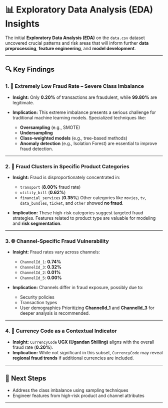 # 📊 Exploratory Data Analysis (EDA) Insights

The initial **Exploratory Data Analysis (EDA)** on the `data.csv` dataset uncovered crucial patterns and risk areas that will inform further **data preprocessing**, **feature engineering**, and **model development**.

---

## 🔍 Key Findings

### 1. 🎯 Extremely Low Fraud Rate – Severe Class Imbalance

- **Insight:**
  Only **0.20%** of transactions are fraudulent, while **99.80%** are legitimate.
- **Implication:**
  This extreme imbalance presents a serious challenge for traditional machine learning models. Specialized techniques like:

  - **Oversampling** (e.g., SMOTE)
  - **Undersampling**
  - **Class-weighted models** (e.g., tree-based methods)
  - **Anomaly detection** (e.g., Isolation Forest)
    are essential to improve fraud detection.

---

### 2. 🛒 Fraud Clusters in Specific Product Categories

- **Insight:**
  Fraud is disproportionately concentrated in:

  - `transport` (**8.00%** fraud rate)
  - `utility_bill` (**0.62%**)
  - `financial_services` (**0.35%**)
    Other categories like `movies`, `tv`, `data_bundles`, `ticket`, and `other` showed **no fraud**.

- **Implication:**
  These high-risk categories suggest targeted fraud strategies. Features related to product type are valuable for modeling and **risk segmentation**.

---

### 3. 🌐 Channel-Specific Fraud Vulnerability

- **Insight:**
  Fraud rates vary across channels:

  - `ChannelId_1`: **0.74%**
  - `ChannelId_3`: **0.32%**
  - `ChannelId_2`: **0.01%**
  - `ChannelId_5`: **0.00%**

- **Implication:**
  Channels differ in fraud exposure, possibly due to:

  - Security policies
  - Transaction types
  - User demographics
    Prioritizing **ChannelId_1** and **ChannelId_3** for deeper analysis is recommended.

---

### 4. 💱 Currency Code as a Contextual Indicator

- **Insight:**
  `CurrencyCode` **UGX (Ugandan Shilling)** aligns with the overall fraud rate (**0.20%**).
- **Implication:**
  While not significant in this subset, `CurrencyCode` may reveal **regional fraud trends** if additional currencies are included.

---

## 🧭 Next Steps

- Address the class imbalance using sampling techniques
- Engineer features from high-risk product and channel attributes

---
